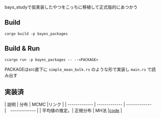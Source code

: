 bays_studyで仮実装したやつをこっちに移植して正式版的にあつかう

## Build
```
cargo build -p bayes_packages
```

## Build & Run
```
ccargo run -p bayes_packages -- --<PACKAGE>
```

PACKAGEはsrc直下に `simple_mean_bulk.rs` のような形で実装し `main.rs` で読み出す

## 実装済

| 説明  | 分布 | MCMC |リンク |
| ------------- | ------------- | ------------- |　------------- |
| 平均値の推定。| 正規分布 | MH法 |[code](src/simple_mean_bulk.rs) |
